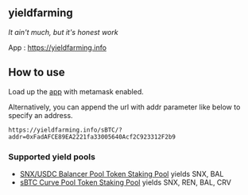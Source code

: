 ## yieldfarming

_It ain't much, but it's honest work_

App : https://yieldfarming.info

## How to use

Load up the [app](https://yieldfarming.info) with metamask enabled.

Alternatively, you can append the url with addr parameter like below to specify an address.

`https://yieldfarming.info/sBTC/?addr=0xFadAFCE89EA2221fa33005640Acf2C923312F2b9`

### Supported yield pools
* [SNX/USDC Balancer Pool Token Staking Pool](https://penandlim.github.io/yield-farming/snx-usdc/) yields SNX, BAL
* [sBTC Curve Pool Token Staking Pool](https://penandlim.github.io/yield-farming/sBTC/) yields SNX, REN, BAL, CRV
